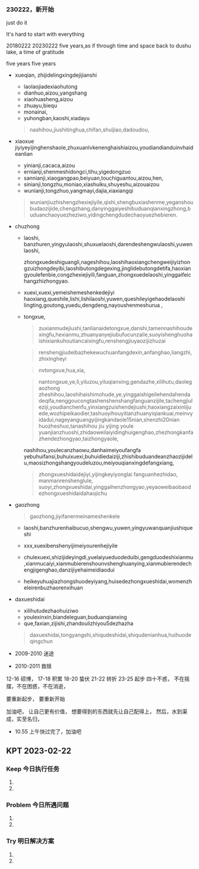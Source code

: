### 230222，新开始

just do it

It's hard to start with everything

20180222
20230222
five years,as if through time and space back to dushu lake,
a time of gratitude

five years
five years

- xueqian,
zhijidelingxingdejijianshi
  - laolaojiadexiaohutong
  - dianhuo,aizou,yangshang
  - xiaohuasheng,aizou
  - zhuayu,biequ
  - monainai,
  - yuhongban,kaoshi,xiadayu
  >  nashihou,jiushitinghua,chifan,shuijiao,dadoudou,

- xiaoxue
jiyiyeyijinghenshaole,zhuxuanlvkenenghaishiaizou,youdiandianduinvhaideanlian
  - yinianji,cacaca,aizou
  - ernianji,shenmeshidongci,tihu,yigedongzuo
  - sannianji,xiaogangpao,beiyuan,touchiguantou,aizou,hen,
  - sinianji,tongzhu,moniao,xiashuiku,shuyeshu,aizouaizou
  - wunianji,tongzhuo,yangmayi,dajia,xiaxiangqi
  
  > wunianjiuzhishengzhexiejiyile,qishi,shengbuxiashenme,yeganshoubudaozijide,chengzhang,danyinggaiyeshibuduanqianxingzhong,buduanchaoyuezheziwo,yidingchengdudechaoyuezhebieren.
- chuzhong
  - laoshi,
    banzhuren,yingyulaoshi,shuxuelaoshi,darendeshengwulaoshi,yuwenlaoshi,

    zhongxuedeshiguangli,nageshihou,laoshihaoxiangchengweijiyizhongzuizhongdeyibi,laoshibutongdegexing,jinglidebutongdetifa,haoxiangyoulefenbie,congzhexiejiyili,fanguan,zhongxuedelaoshi,yinggaifeichangzhizhongyao.

  - xuexi,xuexi,yemeishemeshenkedejiyi
   haoxiang,queshile,lishi,lishilaoshi,yuwen,queshileyigehaodelaoshi
   lingting,goutong,yuedu,dengdeng,nayoushenmeshurua ,


  - tongxue,
    > zuxianmudejiushi,tanlianaidetongxue,danshi,tamennashihoudexingfu,hexianmu,zhuanyanyejiubufucunzaile,suoyishenghuohaishixiankuhoutiancaixingfu,renshengjiuyaozijizhuzai

    > renshengjiudeibazhekewuchuanfangdexin,anfanghao,liangzhi,zhixingheyi

    > nvtongxue,hua,xia,

    > nantongxue,ye,li,yiluzou,yiluqianxing,gendazhe,xilihutu,daolegaozhong
    zheshihou,laoshihaishimohude,ye,yinggaishigeilehendahendadeqifa,nenggoucongtashenshenshangfanguanzijile,tachengjiuleziji,youdianchenfu,yinxiangzuishendejiushi,haoxiangzaixinlijuede,wozhipeikaodier,tashuoyihouyitianzhuanyiqiankuai,meinvyidadui,nageyanguangyijingkandaole15nian,shenzhi20nian
    > huozheshuo,tanashihou jiu yijing youle yuanjianzhuoshi,zhidaoweilaiyidinghuigenghao,zhezhongkanfazhendezhongyao,taizhongyaole,

    nashihou,youlecanzhaowu,danhaimeiyoufangfa
    yebuhuifansi,buhuixuexi,buhuidiedaiziji,zhishibuduandeanzhaozijidelu,maosizhongshangyoudeluzou,meiyouqianxingdefangxiang,

    > zhongxueshidaidejiyi,yijingkeyiyonglai fanguanhezhidao, manmanrenshenglule, suoyi,zhongxueshidai,yinggaihenzhongyao,yeyaoweibaobaodezhongxueshidaidahaojichu

- gaozhong
  > gaozhong,jiyifanermeinameshenkele
  - laoshi,banzhurenhaibucuo,shengwu,yuwen,yingyuwanquanjiushiqueshi
  
  - xxx,xuexibenshenyijimeiyourenhejiyile
  
  - chulexuexi,shizijideyingdi,yuelaiyueduodeduibi,gengduodeshixianmu,xianmucaiyi,xianmubierenshounvshenghuanying,xianmubierendechengjigenghao,danzijiyehaimeidiaodui

  - heikeyuhuajiazhongshuodeyiyang,huisedezhongxueshidai,womenzheleirenbuzhaorenxihuan

- daxueshidai
  - xilihutudezhaohuiziwo
  - youlexinxin,biandeleguan,buduanqianxing
  - que,faxian,zijishi,zhandoulizhiyou5dezhazha
  > daxueshidai,tongyangshi,shiqudeshidai,shiqudenianhua,huihuodeqingchun
  
- 2009-2010
  迷途
- 2010-2011
  救赎  


12-16
硕博，
17-18
积累
18-20
蛰伏
21-22
转折
23-25
起步
四十不惑，
不在摇摆，不在困惑，不在消逝，

要重新起步，
要重新开始

加油吧，
让自己更有价值，
想要得到的东西就先让自己配得上，
然后，水到渠成，实至名归，

- 10.55
  上午快过完了，加油吧

## KPT 2023-02-22

### Keep 今日执行任务
1. 
2. 

### Problem 今日所遇问题
1. 
2. 

### Try 明日解决方案
1. 
2. 